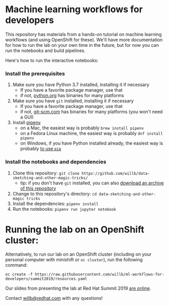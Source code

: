
# Machine learning workflows for developers

This repository has materials from a hands-on tutorial on machine learning workflows (and using OpenShift for these).  We'll have more documentation for how to run the lab on your own time in the future, but for now you can run the notebooks and build pipelines.  

Here's how to run the interactive notebooks:

### Install the prerequisites

1. Make sure you have Python 3.7 installed, installing it if necessary
    - If you have a favorite package manager, use that
    - if not, [python.org](https://www.python.org/downloads/) has binaries for many platforms
2. Make sure you have `git` installed, installing it if necessary
    - If you have a favorite package manager, use that
    - if not, [git-scm.com](https://git-scm.com/downloads) has binaries for many platforms (you won't need a GUI)
3. Install [pipenv](https://docs.pipenv.org/en/latest/)
    - on a Mac, the easiest way is probably `brew install pipenv`
    - on a Fedora Linux machine, the easiest way is probably `dnf install pipenv`
    - on Windows, if you have Python installed already, the easiest way is probably [to use `pip`](https://docs.pipenv.org/en/latest/install/#pragmatic-installation-of-pipenv)  

### Install the notebooks and dependencies

1.  Clone this repository:  `git clone https://github.com/willb/data-sketching-and-other-magic-tricks/`
    - tip:  if you don't have `git` installed, you can also [download an archive of this repository](https://github.com/willb/data-sketching-and-other-magic-tricks/archive/master.zip)
2.  Change to this repository's directory:  `cd data-sketching-and-other-magic tricks`
3.  Install the dependencies:  `pipenv install`
4.  Run the notebooks:  `pipenv run jupyter notebook`

# Running the lab on an OpenShift cluster:

Alternatively, to run our lab on an OpenShift cluster (including on your personal computer with minishift or `oc cluster`), run the following command:

`oc create -f https://raw.githubusercontent.com/willb/ml-workflows-for-developers/summit2019/resources.yaml`

Our slides from presenting the lab at Red Hat Summit 2019 [are online](./ml-workflows-for-developers.pdf).

Contact willb@redhat.com with any questions!
